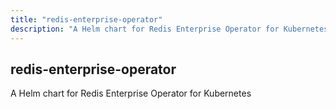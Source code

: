 ```yaml
---
title: "redis-enterprise-operator"
description: "A Helm chart for Redis Enterprise Operator for Kubernetes"
---
```


## redis-enterprise-operator

A Helm chart for Redis Enterprise Operator for Kubernetes

